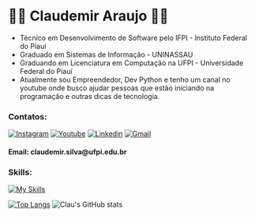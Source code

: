 

<h1> 👨‍💻 Claudemir Araujo 👋🚀 </h1>

<ul>
<li> Técnico em Desenvolvimento de Software pelo IFPI - Instituto Federal do Piauí </li>
<li> Graduado em Sistemas de Informação - UNINASSAU </li>
<li> Graduando em Licenciatura em Computação na UFPI - Universidade Federal do Piauí </li>
<li> Atualmente sou Empreendedor, Dev Python e tenho um canal no youtube onde busco ajudar pessoas que estão iniciando na programação e outras dicas de tecnologia. </li>
</ul>

<h3> Contatos: </h3>

[![Instagram](https://img.shields.io/badge/Instagram-E4405F?style=for-the-badge&logo=instagram&logoColor=white)](https://instagram.com/claudemir.ti)
[![Youtube](https://img.shields.io/badge/YouTube-FF0000?style=for-the-badge&logo=youtube&logoColor=white)](https://www.youtube.com/@Canal-Clau-Ensina)
[![Linkedin](https://img.shields.io/badge/LinkedIn-0077B5?style=for-the-badge&logo=linkedin&logoColor=white)](https://www.linkedin.com/in/claudemir-araujo/)
[![Gmail](https://img.shields.io/badge/Gmail-D14836?style=for-the-badge&logo=gmail&logoColor=white)](https://mailto:claudemir.silva@ufpi.edu.br)

<h4> Email: claudemir.silva@ufpi.edu.br </h4>

<h3> Skills: </h3>

[![My Skills](https://skillicons.dev/icons?i=py,c,java,php,html,css,js,pycharm,vscode,windows,github,mysql,sqlite,ps&theme=light)](https://skillicons.dev)

[![Top Langs](https://github-readme-stats.vercel.app/api/top-langs/?username=clau-informatica&theme=dracula)](https://github.com/clau-informatica/github-readme-stats) 
![Clau's GitHub stats](https://github-readme-stats.vercel.app/api?username=clau-informatica&show_icons=true&theme=dracula) 




